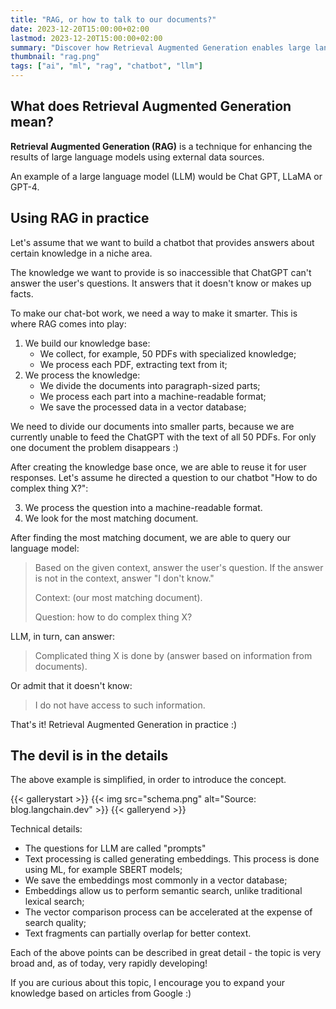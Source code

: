 ```yaml
---
title: "RAG, or how to talk to our documents?"
date: 2023-12-20T15:00:00+02:00
lastmod: 2023-12-20T15:00:00+02:00
summary: "Discover how Retrieval Augmented Generation enables large language models (LLMs) to provide accurate answers based on expertise."
thumbnail: "rag.png"
tags: ["ai", "ml", "rag", "chatbot", "llm"]
---
```



## What does Retrieval Augmented Generation mean?

**Retrieval Augmented Generation (RAG)** is a technique for enhancing the results of large language models using external data sources.

An example of a large language model (LLM) would be Chat GPT, LLaMA or GPT-4.

## Using RAG in practice

Let's assume that we want to build a chatbot that provides answers about certain knowledge in a niche area.

The knowledge we want to provide is so inaccessible that ChatGPT can't answer the user's questions. It answers that it doesn't know or makes up facts.

To make our chat-bot work, we need a way to make it smarter. This is where RAG comes into play:

1. We build our knowledge base:
   - We collect, for example, 50 PDFs with specialized knowledge;
   - We process each PDF, extracting text from it;
2. We process the knowledge:
   - We divide the documents into paragraph-sized parts;
   - We process each part into a machine-readable format;
   - We save the processed data in a vector database;

We need to divide our documents into smaller parts, because we are currently unable to feed the ChatGPT with the text of all 50 PDFs. For only one document the problem disappears :)

After creating the knowledge base once, we are able to reuse it for user responses. Let's assume he directed a question to our chatbot "How to do complex thing X?":

3. We process the question into a machine-readable format.
4. We look for the most matching document.

After finding the most matching document, we are able to query our language model:

> Based on the given context, answer the user's question. If the answer is not in the context, answer "I don't know."
>
> Context: (our most matching document).
>
> Question: how to do complex thing X?

LLM, in turn, can answer:

> Complicated thing X is done by (answer based on information from documents).

Or admit that it doesn't know:

> I do not have access to such information.

That's it! Retrieval Augmented Generation in practice :)

## The devil is in the details

The above example is simplified, in order to introduce the concept.

{{< gallerystart >}}
{{< img src="schema.png" alt="Source: blog.langchain.dev" >}}
{{< galleryend >}}

Technical details:
- The questions for LLM are called "prompts"
- Text processing is called generating embeddings. This process is done using ML, for example SBERT models;
- We save the embeddings most commonly in a vector database;
- Embeddings allow us to perform semantic search, unlike traditional lexical search;
- The vector comparison process can be accelerated at the expense of search quality;
- Text fragments can partially overlap for better context.

Each of the above points can be described in great detail - the topic is very broad and, as of today, very rapidly developing!

If you are curious about this topic, I encourage you to expand your knowledge based on articles from Google :)